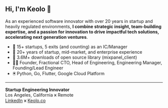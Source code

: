 ## Hi, I'm Keolo 👋

As an experienced software innovator with over 20 years in startup and heavily regulated environments, **I combine strategic insight, team-building expertise, and a passion for innovation to drive impactful tech solutions, accelerating next generation ventures**.

- 🚀 15+ startups, 5 exits (and counting) as an IC/Manager
- 🦾 20+ years of startup, mid-market, and enterprise experience
- 🙌 3.6M+ downloads of open source library (mixpanel_client)
- 👨‍🚀 Founder, Fractional CTO, Head of Engineering, Engineering Manager, Founding/Lead Engineer
- 🖲️ Python, Go, Flutter, Google Cloud Platform

---

**Startup Engineering Innovator**  
Los Angeles, California ⩙ Remote  
[LinkedIn](https://www.linkedin.com/in/keolo) ⩙ [Keolo.co](https://keolo.co)

